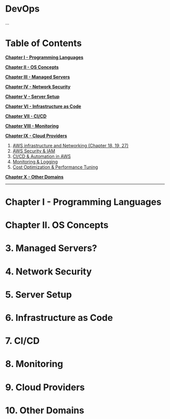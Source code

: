 # DevOps
...

# Table of Contents
**[Chapter I - Programming Languages](#chapter-i---programming-languages)**

**[Chapter II - OS Concepts](#2-os-concepts)**

**[Chapter III - Managed Servers](#3-managed-servers)**

**[Chapter IV - Network Security](#4-network-security)**

**[Chapter V - Server Setup](#5-server-setup)**

**[Chapter VI - Infrastructure as Code](#6-infrastructure-as-code)**

**[Chapter VII - CI/CD](#7-cicd)**

**[Chapter VIII - Monitoring](#8-monitoring)**

**[Chapter IX - Cloud Providers](#9-cloud-providers)**
1. [AWS infrastructure and Networking (Chapter 18, 19, 27)](#1-aws-infrastructure-and-networking)
2. [AWS Security & IAM](#)
3. [CI/CD & Automation in AWS](#)
4. [Monitoring & Logging](#)
5. [Cost Optimization & Performance Tuning](#)


**[Chapter X - Other Domains](#10-other-domains)**

---

# Chapter I - Programming Languages

# Chapter II. OS Concepts

# 3. Managed Servers?

# 4. Network Security

# 5. Server Setup

# 6. Infrastructure as Code

# 7. CI/CD

# 8. Monitoring

# 9. Cloud Providers

# 10. Other Domains